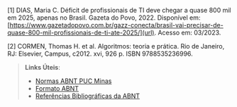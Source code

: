 [1] DIAS, Maria C. Déficit de profissionais de TI deve chegar a quase 800 mil em 2025, apenas no Brasil. Gazeta do Povo, 2022. Disponível em: [https://www.gazetadopovo.com.br/gazz-conecta/brasil-vai-precisar-de-quase-800-mil-profissionais-de-ti-ate-2025/](url). Acesso em: 03/2023.

[2] CORMEN, Thomas H. et al. Algoritmos: teoria e prática. Rio de Janeiro, RJ: Elsevier, Campus, c2012. xvi, 926 p. ISBN 9788535236996.

> **Links Úteis**:
> - [Normas ABNT PUC Minas](http://portal.pucminas.br/biblioteca/documentos/ABNT-Formatar-indicar-citacoes-e-referencia-las.pdf)
> - [Formato ABNT](https://www.normastecnicas.com/abnt/trabalhos-academicos/referencias/)
> - [Referências Bibliográficas da ABNT](https://comunidade.rockcontent.com/referencia-bibliografica-abnt/)


